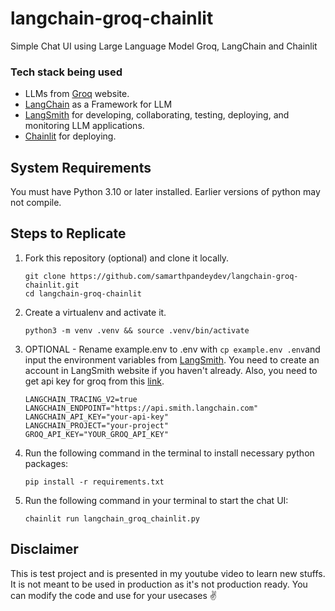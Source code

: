 # langchain-groq-chainlit
Simple Chat UI using Large Language Model Groq, LangChain and Chainlit

### Tech stack being used
- LLMs from [Groq](https://groq.com/) website.
- [LangChain](https://www.langchain.com/) as a Framework for LLM
- [LangSmith](https://smith.langchain.com/) for developing, collaborating, testing, deploying, and monitoring LLM applications.
- [Chainlit](https://docs.chainlit.io/langchain) for deploying.

## System Requirements

You must have Python 3.10 or later installed. Earlier versions of python may not compile.

## Steps to Replicate 

1. Fork this repository (optional) and clone it locally.
   ```
   git clone https://github.com/samarthpandeydev/langchain-groq-chainlit.git
   cd langchain-groq-chainlit
   ```

2. Create a virtualenv and activate it.
   ```
   python3 -m venv .venv && source .venv/bin/activate
   ```

3. OPTIONAL - Rename example.env to .env with `cp example.env .env`and input the environment variables from [LangSmith](https://smith.langchain.com/). You need to create an account in LangSmith website if you haven't already. Also, you need to get api key for groq from this [link](https://console.groq.com/keys).
   ``` 
   LANGCHAIN_TRACING_V2=true
   LANGCHAIN_ENDPOINT="https://api.smith.langchain.com"
   LANGCHAIN_API_KEY="your-api-key"
   LANGCHAIN_PROJECT="your-project"
   GROQ_API_KEY="YOUR_GROQ_API_KEY"
   ```

4. Run the following command in the terminal to install necessary python packages:
   ```
   pip install -r requirements.txt
   ```

5. Run the following command in your terminal to start the chat UI:
   ```
   chainlit run langchain_groq_chainlit.py
   ```

## Disclaimer
This is test project and is presented in my youtube video to learn new stuffs. It is not meant to be used in production as it's not production ready. You can modify the code and use for your usecases ✌️
